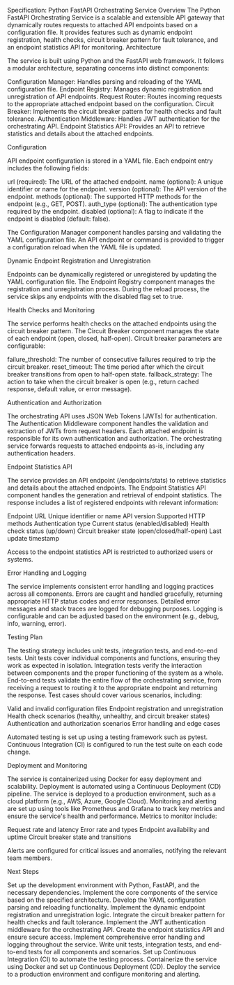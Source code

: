 Specification: Python FastAPI Orchestrating Service
Overview
The Python FastAPI Orchestrating Service is a scalable and extensible API gateway that dynamically routes requests to attached API endpoints based on a configuration file. It provides features such as dynamic endpoint registration, health checks, circuit breaker pattern for fault tolerance, and an endpoint statistics API for monitoring.
Architecture

The service is built using Python and the FastAPI web framework.
It follows a modular architecture, separating concerns into distinct components:

Configuration Manager: Handles parsing and reloading of the YAML configuration file.
Endpoint Registry: Manages dynamic registration and unregistration of API endpoints.
Request Router: Routes incoming requests to the appropriate attached endpoint based on the configuration.
Circuit Breaker: Implements the circuit breaker pattern for health checks and fault tolerance.
Authentication Middleware: Handles JWT authentication for the orchestrating API.
Endpoint Statistics API: Provides an API to retrieve statistics and details about the attached endpoints.



Configuration

API endpoint configuration is stored in a YAML file.
Each endpoint entry includes the following fields:

url (required): The URL of the attached endpoint.
name (optional): A unique identifier or name for the endpoint.
version (optional): The API version of the endpoint.
methods (optional): The supported HTTP methods for the endpoint (e.g., GET, POST).
auth_type (optional): The authentication type required by the endpoint.
disabled (optional): A flag to indicate if the endpoint is disabled (default: false).


The Configuration Manager component handles parsing and validating the YAML configuration file.
An API endpoint or command is provided to trigger a configuration reload when the YAML file is updated.

Dynamic Endpoint Registration and Unregistration

Endpoints can be dynamically registered or unregistered by updating the YAML configuration file.
The Endpoint Registry component manages the registration and unregistration process.
During the reload process, the service skips any endpoints with the disabled flag set to true.

Health Checks and Monitoring

The service performs health checks on the attached endpoints using the circuit breaker pattern.
The Circuit Breaker component manages the state of each endpoint (open, closed, half-open).
Circuit breaker parameters are configurable:

failure_threshold: The number of consecutive failures required to trip the circuit breaker.
reset_timeout: The time period after which the circuit breaker transitions from open to half-open state.
fallback_strategy: The action to take when the circuit breaker is open (e.g., return cached response, default value, or error message).



Authentication and Authorization

The orchestrating API uses JSON Web Tokens (JWTs) for authentication.
The Authentication Middleware component handles the validation and extraction of JWTs from request headers.
Each attached endpoint is responsible for its own authentication and authorization.
The orchestrating service forwards requests to attached endpoints as-is, including any authentication headers.

Endpoint Statistics API

The service provides an API endpoint (/endpoints/stats) to retrieve statistics and details about the attached endpoints.
The Endpoint Statistics API component handles the generation and retrieval of endpoint statistics.
The response includes a list of registered endpoints with relevant information:

Endpoint URL
Unique identifier or name
API version
Supported HTTP methods
Authentication type
Current status (enabled/disabled)
Health check status (up/down)
Circuit breaker state (open/closed/half-open)
Last update timestamp


Access to the endpoint statistics API is restricted to authorized users or systems.

Error Handling and Logging

The service implements consistent error handling and logging practices across all components.
Errors are caught and handled gracefully, returning appropriate HTTP status codes and error responses.
Detailed error messages and stack traces are logged for debugging purposes.
Logging is configurable and can be adjusted based on the environment (e.g., debug, info, warning, error).

Testing Plan

The testing strategy includes unit tests, integration tests, and end-to-end tests.
Unit tests cover individual components and functions, ensuring they work as expected in isolation.
Integration tests verify the interaction between components and the proper functioning of the system as a whole.
End-to-end tests validate the entire flow of the orchestrating service, from receiving a request to routing it to the appropriate endpoint and returning the response.
Test cases should cover various scenarios, including:

Valid and invalid configuration files
Endpoint registration and unregistration
Health check scenarios (healthy, unhealthy, and circuit breaker states)
Authentication and authorization scenarios
Error handling and edge cases


Automated testing is set up using a testing framework such as pytest.
Continuous Integration (CI) is configured to run the test suite on each code change.

Deployment and Monitoring

The service is containerized using Docker for easy deployment and scalability.
Deployment is automated using a Continuous Deployment (CD) pipeline.
The service is deployed to a production environment, such as a cloud platform (e.g., AWS, Azure, Google Cloud).
Monitoring and alerting are set up using tools like Prometheus and Grafana to track key metrics and ensure the service's health and performance.
Metrics to monitor include:

Request rate and latency
Error rate and types
Endpoint availability and uptime
Circuit breaker state and transitions


Alerts are configured for critical issues and anomalies, notifying the relevant team members.

Next Steps

Set up the development environment with Python, FastAPI, and the necessary dependencies.
Implement the core components of the service based on the specified architecture.
Develop the YAML configuration parsing and reloading functionality.
Implement the dynamic endpoint registration and unregistration logic.
Integrate the circuit breaker pattern for health checks and fault tolerance.
Implement the JWT authentication middleware for the orchestrating API.
Create the endpoint statistics API and ensure secure access.
Implement comprehensive error handling and logging throughout the service.
Write unit tests, integration tests, and end-to-end tests for all components and scenarios.
Set up Continuous Integration (CI) to automate the testing process.
Containerize the service using Docker and set up Continuous Deployment (CD).
Deploy the service to a production environment and configure monitoring and alerting.